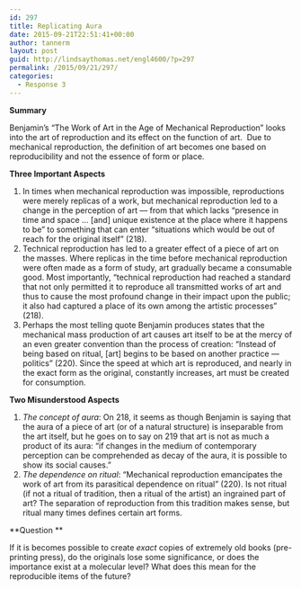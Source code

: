 ```yaml
---
id: 297
title: Replicating Aura
date: 2015-09-21T22:51:41+00:00
author: tannerm
layout: post
guid: http://lindsaythomas.net/engl4600/?p=297
permalink: /2015/09/21/297/
categories:
  - Response 3
---
```

**Summary**

Benjamin&#8217;s &#8220;The Work of Art in the Age of Mechanical Reproduction&#8221; looks into the art of reproduction and its effect on the function of art.  Due to mechanical reproduction, the definition of art becomes one based on reproducibility and not the essence of form or place.

**Three Important Aspects**

  1. In times when mechanical reproduction was impossible, reproductions were merely replicas of a work, but mechanical reproduction led to a change in the perception of art &#8212; from that which lacks &#8220;presence in time and space &#8230; [and] unique existence at the place where it happens to be&#8221; to something that can enter &#8220;situations which would be out of reach for the original itself&#8221; (218).
  2. Technical reproduction has led to a greater effect of a piece of art on the masses. Where replicas in the time before mechanical reproduction were often made as a form of study, art gradually became a consumable good. Most importantly, &#8220;technical reproduction had reached a standard that not only permitted it to reproduce all transmitted works of art and thus to cause the most profound change in their impact upon the public; it also had captured a place of its own among the artistic processes&#8221; (218).
  3. Perhaps the most telling quote Benjamin produces states that the mechanical mass production of art causes art itself to be at the mercy of an even greater convention than the process of creation: &#8220;Instead of being based on ritual, [art] begins to be based on another practice &#8212; politics&#8221; (220). Since the speed at which art is reproduced, and nearly in the exact form as the original, constantly increases, art must be created for consumption.

**Two Misunderstood Aspects**

  1. _The concept of aura_: On 218, it seems as though Benjamin is saying that the aura of a piece of art (or of a natural structure) is inseparable from the art itself, but he goes on to say on 219 that art is not as much a product of its aura: &#8220;if changes in the medium of contemporary perception can be comprehended as decay of the aura, it is possible to show its social causes.&#8221;
  2. _The dependence on ritual_: &#8220;Mechanical reproduction emancipates the work of art from its parasitical dependence on ritual&#8221; (220). Is not ritual (if not a ritual of tradition, then a ritual of the artist) an ingrained part of art? The separation of reproduction from this tradition makes sense, but ritual many times defines certain art forms.

**Question **

If it is becomes possible to create _exact_ copies of extremely old books (pre-printing press), do the originals lose some significance, or does the importance exist at a molecular level? What does this mean for the reproducible items of the future?